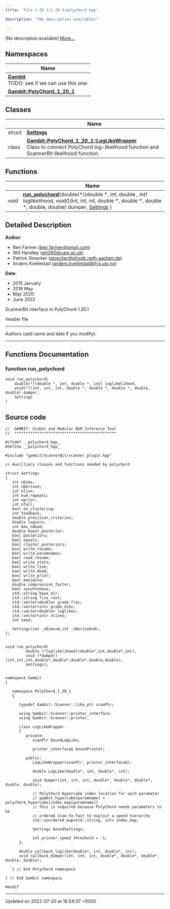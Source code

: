 ```yaml
---
title: 'file 1.20.1/1.20.1/polychord.hpp'

description: "[No description available]"

---
```







[No description available] [More...](#detailed-description)

## Namespaces

| Name           |
| -------------- |
| **[Gambit](/documentation/code/namespaces/namespacegambit/)** <br>TODO: see if we can use this one:  |
| **[Gambit::PolyChord_1_20_1](/documentation/code/namespaces/namespacegambit_1_1polychord__1__20__1/)**  |

## Classes

|                | Name           |
| -------------- | -------------- |
| struct | **[Settings](/documentation/code/classes/structsettings/)**  |
| class | **[Gambit::PolyChord_1_20_1::LogLikeWrapper](/documentation/code/classes/classgambit_1_1polychord__1__20__1_1_1loglikewrapper/)** <br>Class to connect PolyChord log-likelihood function and ScannerBit likelihood function.  |

## Functions

|                | Name           |
| -------------- | -------------- |
| void | **[run_polychord](/documentation/code/files/1_820_81_2polychord_8hpp/#function-run-polychord)**(double(*)(double *, int, double *, int) loglikelihood, void(*)(int, int, int, double *, double *, double *, double, double) dumper, [Settings](/documentation/code/classes/structsettings/) ) |

## Detailed Description


**Author**: 

  * Ben Farmer ([ben.farmer@gmail.com](mailto:ben.farmer@gmail.com)) 
  * Will Handley ([wh260@cam.ac.uk](mailto:wh260@cam.ac.uk)) 
  * Patrick Stoecker ([stoecker@physik.rwth-aachen.de](mailto:stoecker@physik.rwth-aachen.de)) 
  * Anders Kvellestad ([anders.kvellestad@fys.uio.no](mailto:anders.kvellestad@fys.uio.no)) 


**Date**: 

  * 2015 January
  * 2018 May
  * May 2020
  * June 2022


ScannerBit interface to PolyChord 1.20.1

Header file



------------------

Authors (add name and date if you modify):



------------------


## Functions Documentation

### function run_polychord

```
void run_polychord(
    double(*)(double *, int, double *, int) loglikelihood,
    void(*)(int, int, int, double *, double *, double *, double, double) dumper,
    Settings 
)
```




## Source code

```
//  GAMBIT: Global and Modular BSM Inference Tool
//  *********************************************

#ifndef __polychord_hpp__
#define __polychord_hpp__

#include "gambit/ScannerBit/scanner_plugin.hpp"

// Auxilliary classes and functions needed by polychord

struct Settings
{
   int nDims;
   int nDerived;
   int nlive;
   int num_repeats;
   int nprior;
   int nfail;
   bool do_clustering;
   int feedback;
   double precision_criterion;
   double logzero;
   int max_ndead;
   double boost_posterior;
   bool posteriors;
   bool equals;
   bool cluster_posteriors;
   bool write_resume;
   bool write_paramnames;
   bool read_resume;
   bool write_stats;
   bool write_live;
   bool write_dead;
   bool write_prior;
   bool maximise;
   double compression_factor;
   bool synchronous;
   std::string base_dir;
   std::string file_root;
   std::vector<double> grade_frac;
   std::vector<int> grade_dims;
   std::vector<double> loglikes;
   std::vector<int> nlives;
   int seed;

   Settings(int _nDims=0,int _nDerived=0);
};


void run_polychord( 
         double (*loglikelihood)(double*,int,double*,int),
         void (*dumper)(int,int,int,double*,double*,double*,double,double), 
         Settings);


namespace Gambit
{

   namespace PolyChord_1_20_1
   {

      typedef Gambit::Scanner::like_ptr scanPtr;

      using Gambit::Scanner::printer_interface;
      using Gambit::Scanner::printer;

      class LogLikeWrapper
      {
         private:
            scanPtr boundLogLike;

            printer_interface& boundPrinter;

         public:
            LogLikeWrapper(scanPtr, printer_interface&);
   
            double LogLike(double*, int, double*, int);

            void dumper(int, int, int, double*, double*, double*, double, double);

            // PolyChord Hypercube index location for each parameter
            // gambit_hypercube[paramname] = polychord_hypercube[index_map[paramname]]
            // This is required because PolyChord needs parameters to be
            // ordered slow-to-fast to exploit a speed hierarchy
            std::unordered_map<std::string, int> index_map;

            Settings boundSettings;

            int printer_speed_threshold = -1;
      };

      double callback_loglike(double*, int, double*, int);
      void callback_dumper(int, int, int, double*, double*, double*, double, double);

   } // End PolyChord namespace

} // End Gambit namespace

#endif
```


-------------------------------

Updated on 2022-07-20 at 16:54:07 +0000

